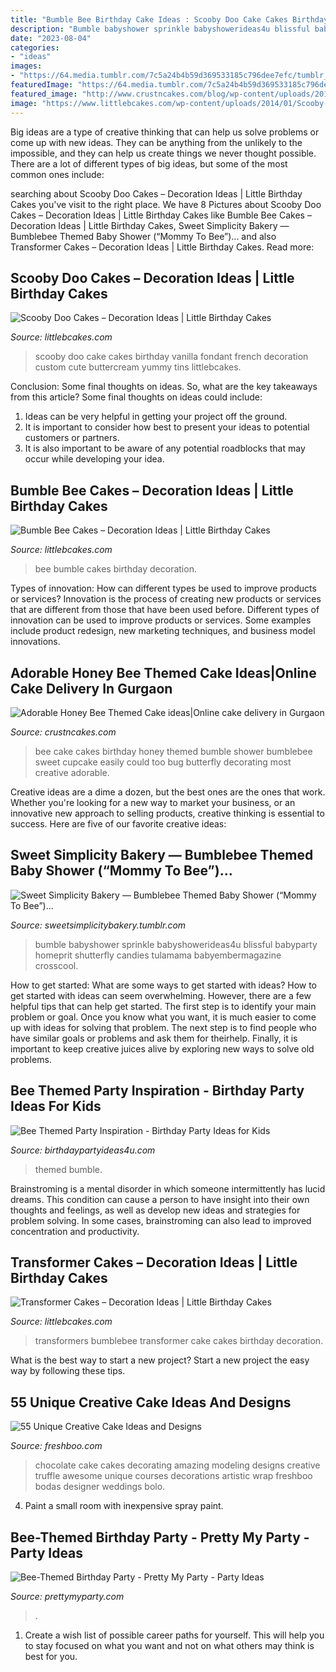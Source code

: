 ```yaml
---
title: "Bumble Bee Birthday Cake Ideas : Scooby Doo Cake Cakes Birthday Vanilla Fondant French Decoration Custom Cute Buttercream Yummy Tins Littlebcakes"
description: "Bumble babyshower sprinkle babyshowerideas4u blissful babyparty homeprit shutterfly candies tulamama babyembermagazine crosscool"
date: "2023-08-04"
categories:
- "ideas"
images:
- "https://64.media.tumblr.com/7c5a24b4b59d369533185c796dee7efc/tumblr_ne45q0T7cs1ty8ibio5_1280.jpg"
featuredImage: "https://64.media.tumblr.com/7c5a24b4b59d369533185c796dee7efc/tumblr_ne45q0T7cs1ty8ibio5_1280.jpg"
featured_image: "http://www.crustncakes.com/blog/wp-content/uploads/2017/05/d24b40fb314c44c8a00ad81e25c96494.jpg"
image: "https://www.littlebcakes.com/wp-content/uploads/2014/01/Scooby-Doo-Birthday-Cake-Ideas.jpg"
---
```



Big ideas are a type of creative thinking that can help us solve problems or come up with new ideas. They can be anything from the unlikely to the impossible, and they can help us create things we never thought possible. There are a lot of different types of big ideas, but some of the most common ones include: 

	

		
searching about Scooby Doo Cakes – Decoration Ideas | Little Birthday Cakes you've visit to the right place. We have 8 Pictures about Scooby Doo Cakes – Decoration Ideas | Little Birthday Cakes like Bumble Bee Cakes – Decoration Ideas | Little Birthday Cakes, Sweet Simplicity Bakery — Bumblebee Themed Baby Shower (“Mommy To Bee”)... and also Transformer Cakes – Decoration Ideas | Little Birthday Cakes. Read more:
		
    
## Scooby Doo Cakes – Decoration Ideas | Little Birthday Cakes

<img loading=lazy src="https://www.littlebcakes.com/wp-content/uploads/2014/01/Scooby-Doo-Birthday-Cake-Ideas.jpg" onerror="this.onerror=null;this.src='https://tse1.mm.bing.net/th?id=OIP.Vi5sicwV3WqRT-9WgrzwyAHaIi&amp;pid=15.1';" alt="Scooby Doo Cakes – Decoration Ideas | Little Birthday Cakes">

_Source: littlebcakes.com_

>scooby doo cake cakes birthday vanilla fondant french decoration custom cute buttercream yummy tins littlebcakes. 

	

Conclusion: Some final thoughts on ideas.
So, what are the key takeaways from this article?
Some final thoughts on ideas could include:
1. Ideas can be very helpful in getting your project off the ground.
2. It is important to consider how best to present your ideas to potential customers or partners.
3. It is also important to be aware of any potential roadblocks that may occur while developing your idea.

    
## Bumble Bee Cakes – Decoration Ideas | Little Birthday Cakes

<img loading=lazy src="http://www.littlebcakes.com/wp-content/uploads/2014/01/Bumble-Bee-Cakes-Photos.jpg" onerror="this.onerror=null;this.src='https://tse2.mm.bing.net/th?id=OIP.kj7Ai8zrwnx-hU8t6y7CDQHaJ4&amp;pid=15.1';" alt="Bumble Bee Cakes – Decoration Ideas | Little Birthday Cakes">

_Source: littlebcakes.com_

>bee bumble cakes birthday decoration. 

	

Types of innovation: How can different types be used to improve products or services?
Innovation is the process of creating new products or services that are different from those that have been used before. Different types of innovation can be used to improve products or services. Some examples include product redesign, new marketing techniques, and business model innovations.

    
## Adorable Honey Bee Themed Cake Ideas|Online Cake Delivery In Gurgaon

<img loading=lazy src="http://www.crustncakes.com/blog/wp-content/uploads/2017/05/d24b40fb314c44c8a00ad81e25c96494.jpg" onerror="this.onerror=null;this.src='https://tse3.mm.bing.net/th?id=OIP.ObluvkjG2-4gn9GwGT6DLwDIEs&amp;pid=15.1';" alt="Adorable Honey Bee Themed Cake ideas|Online cake delivery in Gurgaon">

_Source: crustncakes.com_

>bee cake cakes birthday honey themed bumble shower bumblebee sweet cupcake easily could too bug butterfly decorating most creative adorable. 

	

Creative ideas are a dime a dozen, but the best ones are the ones that work. Whether you're looking for a new way to market your business, or an innovative new approach to selling products, creative thinking is essential to success. Here are five of our favorite creative ideas:

    
## Sweet Simplicity Bakery — Bumblebee Themed Baby Shower (“Mommy To Bee”)...

<img loading=lazy src="https://64.media.tumblr.com/7c5a24b4b59d369533185c796dee7efc/tumblr_ne45q0T7cs1ty8ibio5_1280.jpg" onerror="this.onerror=null;this.src='https://tse2.mm.bing.net/th?id=OIP.OKbHbgsxcn3ID80_8xvDEAHaLH&amp;pid=15.1';" alt="Sweet Simplicity Bakery — Bumblebee Themed Baby Shower (“Mommy To Bee”)...">

_Source: sweetsimplicitybakery.tumblr.com_

>bumble babyshower sprinkle babyshowerideas4u blissful babyparty homeprit shutterfly candies tulamama babyembermagazine crosscool. 

	

How to get started: What are some ways to get started with ideas?
How to get started with ideas can seem overwhelming. However, there are a few helpful tips that can help get started. The first step is to identify your main problem or goal. Once you know what you want, it is much easier to come up with ideas for solving that problem. The next step is to find people who have similar goals or problems and ask them for theirhelp. Finally, it is important to keep creative juices alive by exploring new ways to solve old problems.

    
## Bee Themed Party Inspiration - Birthday Party Ideas For Kids

<img loading=lazy src="https://birthdaypartyideas4u.com/wp-content/uploads/2018/07/Bee-Birthday-Party.jpg" onerror="this.onerror=null;this.src='https://tse2.mm.bing.net/th?id=OIP.vTcjkRTFCF_qAEsF5oNrUwHaLZ&amp;pid=15.1';" alt="Bee Themed Party Inspiration - Birthday Party Ideas for Kids">

_Source: birthdaypartyideas4u.com_

>themed bumble. 

	

Brainstroming is a mental disorder in which someone intermittently has lucid dreams. This condition can cause a person to have insight into their own thoughts and feelings, as well as develop new ideas and strategies for problem solving. In some cases, brainstroming can also lead to improved concentration and productivity.

    
## Transformer Cakes – Decoration Ideas | Little Birthday Cakes

<img loading=lazy src="http://www.littlebcakes.com/wp-content/uploads/2014/01/Transformers-Bumblebee-Cake.jpg" onerror="this.onerror=null;this.src='https://tse2.mm.bing.net/th?id=OIP.GEli4pDwXEcfYjb302mbVgHaJ2&amp;pid=15.1';" alt="Transformer Cakes – Decoration Ideas | Little Birthday Cakes">

_Source: littlebcakes.com_

>transformers bumblebee transformer cake cakes birthday decoration. 

	

What is the best way to start a new project?
Start a new project the easy way by following these tips.

    
## 55 Unique Creative Cake Ideas And Designs

<img loading=lazy src="http://www.freshboo.com/wp-content/uploads/2014/05/Chocolate-Cake-768x1024.jpg" onerror="this.onerror=null;this.src='https://tse1.mm.bing.net/th?id=OIP.cB9Vq5hFhAneJytEo8d2FwHaJ4&amp;pid=15.1';" alt="55 Unique Creative Cake Ideas and Designs">

_Source: freshboo.com_

>chocolate cake cakes decorating amazing modeling designs creative truffle awesome unique courses decorations artistic wrap freshboo bodas designer weddings bolo. 

	

4. Paint a small room with inexpensive spray paint.

    
## Bee-Themed Birthday Party - Pretty My Party - Party Ideas

<img loading=lazy src="https://zolpwsuwoq-flywheel.netdna-ssl.com/wp-content/uploads/2020/11/bee-themed-birthday-party-pretty-my-party.png" onerror="this.onerror=null;this.src='https://tse2.mm.bing.net/th?id=OIP.VYj_RVtsSynggxzTpIUHlQHaKF&amp;pid=15.1';" alt="Bee-Themed Birthday Party - Pretty My Party - Party Ideas">

_Source: prettymyparty.com_

>. 

	

1. Create a wish list of possible career paths for yourself. This will help you to stay focused on what you want and not on what others may think is best for you. 

